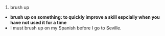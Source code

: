 1. brush up
  + **brush up on something: to quickly improve a skill espcially when you have not used it for a time**
  + I must brush up on my Spanish before I go to Seville.
  
